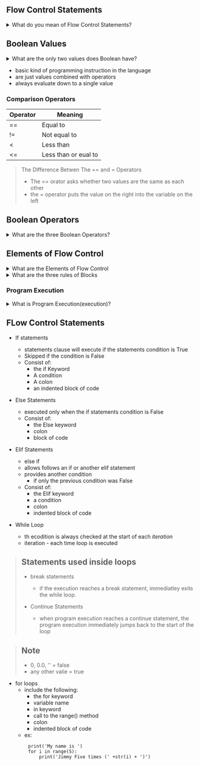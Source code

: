 ## Flow Control Statements  
<details>
<summary>What do you mean of Flow Control Statements?</summary>

- can decide which python instructions to execute under which conditions
</details>


## Boolean Values
<details>
<summary>What are the only two values does Boolean have?</summary> 

- ture
- false
</details>	

- basic kind of programming instruction in the language
- are just values combined with operators
- always evaluate down to a single value

### Comparison Operators

 Operator | Meaning
 --- | ---
 == | Equal to
 != | Not equal to 
 < | Less than
 <= | Less than or eual to 

> The DIfference Betwen The == and = Operators  
> - The == orator asks whether two values are the same as each other  
> - the = operator puts the value on the right into the variable on the left 

## Boolean Operators
<details>
	<summary> What are the three Boolean Operators?</summary>

1. and
2. or
3. not
	
</details>

## Elements of Flow Control
<details>
<summary>What are the Elements of Flow Control</summary>
	
- conditions
	- evaluate down to a boolean value 
- Blocks of code
	- Blocks 
		- grouped of code
</details>
<details>
<summary>What are the three rules of Blocks</summary>

1. Blocks begin when the indention increases
2. blocks can conatin other blocks
3. Blocks end when the indention decreases
</details>

### Program Execution
</details>
<details>
<summary>What is Program Execution(execution)?</summary>

- term for the current instructions being executed
</details>


## FLow Control Statements
- If statements
	- statements clause will execute if the statements condition is True
	- Skipped if the condition is False
	- Consist of:
		- the if Keyword
		- A condition
		- A colon
		- an indented block of code

- Else Statements
	- executed only when the if statements condition is False
	- Consist of:
		- the  Else keyword
		- colon
		- block of code

- Elif Statements
	- else if
	- allows follows an if or another elif statement
	- provides another condition
		- if only the previous condition was False
	- Consist of:
		- the Elif keyword
		- a condition
		- colon
		- indented block of code

- While Loop
	- th ecodition is always checked at the start of each *iteration*
	- iteration - each time loop is executed

>## Statements used inside loops
>- break statements
>	- if the execution reaches a break statement, immediatley exits the while loop.
>
>- Continue Statements
>	- when program execution reaches a continue statement, the program execution immediately jumps back to the start of the loop

> ## Note
>- 0, 0.0, '' = false
>- any other valie = true

- for loops
	- include the following:
		- the for keyword
		- variable name
		- in keyword
		- call to the range() method
		- colon
		- indented block of code
	- ex:
```
		print('My name is ')
		for i in range(5):
			print('Jimmy Five times (' +str(i) + ')')
```